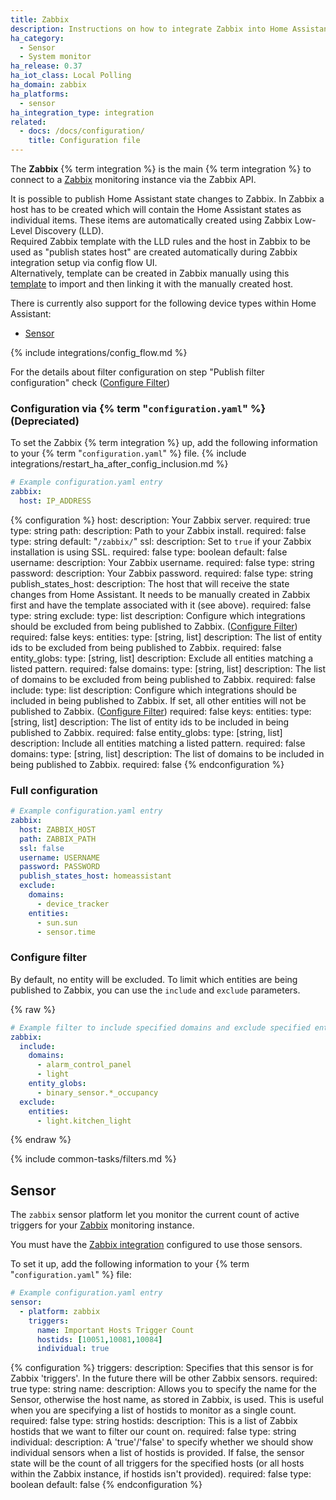 ```yaml
---
title: Zabbix
description: Instructions on how to integrate Zabbix into Home Assistant.
ha_category:
  - Sensor
  - System monitor
ha_release: 0.37
ha_iot_class: Local Polling
ha_domain: zabbix
ha_platforms:
  - sensor
ha_integration_type: integration
related:
  - docs: /docs/configuration/
    title: Configuration file
---
```


The **Zabbix** {% term integration %} is the main {% term integration %} to connect to a [Zabbix](https://www.zabbix.com/) monitoring instance via the Zabbix API.

It is possible to publish Home Assistant state changes to Zabbix. In Zabbix a host has to be created which will contain the Home Assistant states as individual items. These items are automatically created using Zabbix Low-Level Discovery (LLD).\
Required Zabbix template with the LLD rules and the host in Zabbix to be used as "publish states host" are created automatically during Zabbix integration setup via config flow UI.\
Alternatively, template can be created in Zabbix manually using this [template](/assets/integrations/zabbix/zbx_template_home_assistant.xml) to import and then linking it with the manually created host.

There is currently also support for the following device types within Home Assistant:

- [Sensor](#sensor)

{% include integrations/config_flow.md %}

For the details about filter configuration on step "Publish filter configuration" check ([Configure Filter](#configure-filter))

### Configuration via {% term "`configuration.yaml`" %} (Depreciated)

To set the Zabbix {% term integration %} up, add the following information to your {% term "`configuration.yaml`" %} file.
{% include integrations/restart_ha_after_config_inclusion.md %}

```yaml
# Example configuration.yaml entry
zabbix:
  host: IP_ADDRESS
```

{% configuration %}
host:
  description: Your Zabbix server.
  required: true
  type: string
path:
  description: Path to your Zabbix install.
  required: false
  type: string
  default: "`/zabbix/`"
ssl:
  description: Set to `true` if your Zabbix installation is using SSL.
  required: false
  type: boolean
  default: false
username:
  description: Your Zabbix username.
  required: false
  type: string
password:
  description: Your Zabbix password.
  required: false
  type: string
publish_states_host:
  description: The host that will receive the state changes from Home Assistant. It needs to be manually created in Zabbix first and have the template associated with it (see above).
  required: false
  type: string
exclude:
  type: list
  description: Configure which integrations should be excluded from being published to Zabbix. ([Configure Filter](#configure-filter))
  required: false
  keys:
    entities:
      type: [string, list]
      description: The list of entity ids to be excluded from being published to Zabbix.
      required: false
    entity_globs:
      type: [string, list]
      description: Exclude all entities matching a listed pattern.
      required: false
    domains:
      type: [string, list]
      description: The list of domains to be excluded from being published to Zabbix.
      required: false
include:
  type: list
  description: Configure which integrations should be included in being published to Zabbix. If set, all other entities will not be published to Zabbix. ([Configure Filter](#configure-filter))
  required: false
  keys:
    entities:
      type: [string, list]
      description: The list of entity ids to be included in being published to Zabbix.
      required: false
    entity_globs:
      type: [string, list]
      description: Include all entities matching a listed pattern.
      required: false
    domains:
      type: [string, list]
      description: The list of domains to be included in being published to Zabbix.
      required: false
{% endconfiguration %}

### Full configuration

```yaml
# Example configuration.yaml entry
zabbix:
  host: ZABBIX_HOST
  path: ZABBIX_PATH
  ssl: false
  username: USERNAME
  password: PASSWORD
  publish_states_host: homeassistant
  exclude:
    domains:
      - device_tracker
    entities:
      - sun.sun
      - sensor.time
```

### Configure filter

By default, no entity will be excluded. To limit which entities are being published to Zabbix, you can use the `include` and `exclude` parameters.

{% raw %}

```yaml
# Example filter to include specified domains and exclude specified entities
zabbix:
  include:
    domains:
      - alarm_control_panel
      - light
    entity_globs:
      - binary_sensor.*_occupancy
  exclude:
    entities:
      - light.kitchen_light
```

{% endraw %}

{% include common-tasks/filters.md %}

## Sensor

The `zabbix` sensor platform let you monitor the current count of active triggers for your [Zabbix](https://www.zabbix.com/) monitoring instance.

<div class='note'>
You must have the <a href="#configuration">Zabbix integration</a> configured to use those sensors.
</div>

To set it up, add the following information to your {% term "`configuration.yaml`" %} file:

```yaml
# Example configuration.yaml entry
sensor:
  - platform: zabbix
    triggers:
      name: Important Hosts Trigger Count
      hostids: [10051,10081,10084]
      individual: true
```

{% configuration %}
triggers:
  description: Specifies that this sensor is for Zabbix 'triggers'. In the future there will be other Zabbix sensors.
  required: true
  type: string
name:
  description: Allows you to specify the name for the Sensor, otherwise the host name, as stored in Zabbix, is used. This is useful when you are specifying a list of hostids to monitor as a single count.
  required: false
  type: string
hostids:
  description: This is a list of Zabbix hostids that we want to filter our count on.
  required: false
  type: string
individual:
  description: A 'true'/'false' to specify whether we should show individual sensors when a list of hostids is provided. If false, the sensor state will be the count of all triggers for the specified hosts (or all hosts within the Zabbix instance, if hostids isn't provided).
  required: false
  type: boolean
  default: false
{% endconfiguration %}
